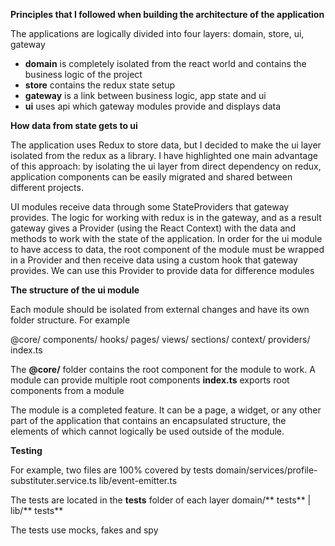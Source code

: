 **Principles that I followed when building the architecture of the application**

The applications are logically divided into four layers:
domain, store, ui, gateway

-   **domain** is completely isolated from the react world and contains the
    business logic of the project
-   **store** contains the redux state setup
-   **gateway** is a link between business logic, app state and ui
-   **ui** uses api which gateway modules provide and displays data

**How data from state gets to ui**

The application uses Redux to store data, but I decided to make the ui layer isolated from the redux as a library. I have highlighted one main advantage of this approach: by isolating the ui layer from direct dependency on redux, application components can be easily migrated and shared between different projects.

UI modules receive data through some StateProviders that gateway provides.
The logic for working with redux is in the gateway, and as a result gateway gives a Provider (using the React Context) with the data and methods to work with the state of the application.
In order for the ui module to have access to data, the root component of the module must be wrapped in a Provider and then receive data using a custom hook that gateway provides. We can use this Provider to provide data for difference modules

**The structure of the ui module**

Each module should be isolated from external changes and have its own folder structure. For example

@core/
components/
hooks/
pages/
views/
sections/
context/
providers/
index.ts

The **@core/** folder contains the root component for the module to work. A module can provide multiple root components
**index.ts** exports root components from a module

The module is a completed feature. It can be a page, a widget, or any other part of the application that contains an encapsulated structure, the elements of which cannot logically be used outside of the module.

**Testing**

For example, two files are 100% covered by tests
domain/services/profile-substituter.service.ts
lib/event-emitter.ts

The tests are located in the **tests** folder of each layer
domain/** tests** | lib/** tests**

The tests use mocks, fakes and spy
